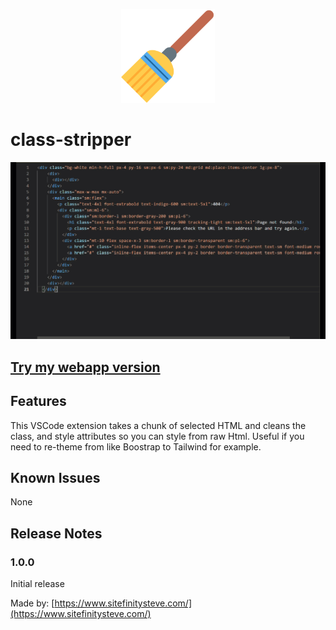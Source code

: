 <p align="center">
  <img src="https://github.com/sitefinitysteve/class-stripper/raw/bb40bba34e51ebcb346dba54ae668b98862e433f/icon.png" style="height: 150px" />
</p>


# class-stripper

<p align="center">
  <img src="https://github.com/sitefinitysteve/class-stripper/raw/6a1b34282ec4d01a6be32396f067beb875da03fe/demo.gif" />
</p>

## [Try my webapp version](https://tailwind-class-stripper.netlify.app/)

## Features

This VSCode extension takes a chunk of selected HTML and cleans the class, and style attributes so you can style from raw Html. Useful if you need to re-theme from like Boostrap to Tailwind for example.

## Known Issues

None

## Release Notes


### 1.0.0

Initial release


Made by: [https://www.sitefinitysteve.com/](https://www.sitefinitysteve.com/)